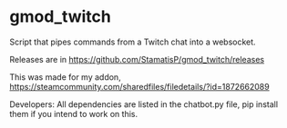 # gmod_twitch
Script that pipes commands from a Twitch chat into a websocket.

Releases are in https://github.com/StamatisP/gmod_twitch/releases

This was made for my addon, https://steamcommunity.com/sharedfiles/filedetails/?id=1872662089


Developers:
  All dependencies are listed in the chatbot.py file, pip install them if you intend to work on this.
